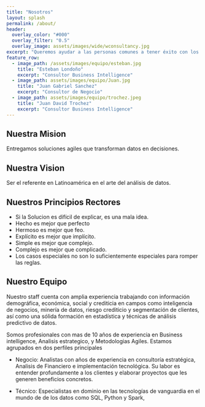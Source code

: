 ```yaml
---
title: "Nosotros"
layout: splash
permalink: /about/
header:
  overlay_color: "#000"
  overlay_filter: "0.5"  
  overlay_image: assets/images/wide/wconsultancy.jpg
excerpt: "Queremos ayudar a las personas comunes a tener éxito con los datos. Creemos en capacitarlo para que tome mejores decisiones eliminando lo desconocido. Tome el control de sus datos y sea más fuerte, mejor y más competitivo cada día."
feature_row:
  - image_path: /assets/images/equipo/esteban.jpg
    title: "Esteban Londoño"
    excerpt: "Consultor Business Intelligence"
  - image_path: assets/images/equipo/Juan.jpg
    title: "Juan Gabriel Sanchez"
    excerpt: "Consultor de Negocio"
  - image_path: assets/images/equipo/trochez.jpeg
    title: "Juan David Trochez"
    excerpt: "Consultor Business Intelligence"
---
```


## Nuestra Mision

Entregamos soluciones agiles que transforman datos en decisiones.

## Nuestra Vision

Ser el referente en Latinoamérica en el arte del análisis de datos.

## Nuestros Principios Rectores

- Si la Solucion es difícil de explicar, es una mala idea.
- Hecho es mejor que perfecto
- Hermoso es mejor que feo.
- Explícito es mejor que implícito.
- Simple es mejor que complejo.
- Complejo es mejor que complicado.
- Los casos especiales no son lo suficientemente especiales para romper las reglas.

## Nuestro Equipo

Nuestro staff cuenta con amplia experiencia trabajando con información demográfica, económica, social y crediticia en campos como inteligencia de negocios, minería de datos, riesgo crediticio y segmentación de clientes, así como una sólida formación en estadística y técnicas de análisis predictivo de datos.

Somos profesionales con mas de 10 años de experiencia en Business intelligence, Analisis estrategico, y Metodologias Agiles. Estamos agrupados en dos perfiles principales 

- Negocio: Analistas con años de experiencia en consultoría estratégica, Analisis de Financiero e implementación tecnológica. Su labor es entender profundamente a los clientes y elaborar proyectos que les generen beneficios concretos.

- Técnico: Especialistas en dominio en las tecnologías de vanguardia en el mundo de de los datos como  SQL, Python y Spark, 

